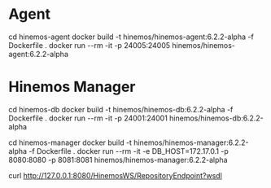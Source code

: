 
# Agent
cd hinemos-agent
docker build -t hinemos/hinemos-agent:6.2.2-alpha -f Dockerfile .
docker run --rm -it -p 24005:24005 hinemos/hinemos-agent:6.2.2-alpha

# Hinemos Manager
cd hinemos-db
docker build -t hinemos/hinemos-db:6.2.2-alpha -f Dockerfile .
docker run --rm -it -p 24001:24001 hinemos/hinemos-db:6.2.2-alpha

cd hinemos-manager
docker build -t hinemos/hinemos-manager:6.2.2-alpha -f Dockerfile .
docker run --rm -it -e DB_HOST=172.17.0.1 -p 8080:8080 -p 8081:8081 hinemos/hinemos-manager:6.2.2-alpha

curl http://127.0.0.1:8080/HinemosWS/RepositoryEndpoint?wsdl


